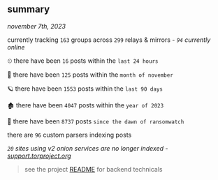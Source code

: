 
## summary
_november 7th, 2023_

currently tracking `163` groups across `299` relays & mirrors - _`94` currently online_

⏲ there have been `16` posts within the `last 24 hours`

🦈 there have been `125` posts within the `month of november`

🪐 there have been `1553` posts within the `last 90 days`

🏚 there have been `4047` posts within the `year of 2023`

🦕 there have been `8737` posts `since the dawn of ransomwatch`

there are `96` custom parsers indexing posts

_`20` sites using v2 onion services are no longer indexed - [support.torproject.org](https://support.torproject.org/onionservices/v2-deprecation/)_

> see the project [README](https://github.com/joshhighet/ransomwatch#ransomwatch--) for backend technicals
